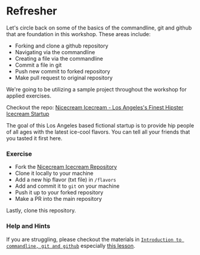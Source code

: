# Refresher

Let's circle back on some of the basics of the commandline, git and github that are foundation in this workshop. These areas include:

- Forking and clone a github repository
- Navigating via the commandline
- Creating a file via the commandline
- Commit a file in git
- Push new commit to forked repository
- Make pull request to original repository

We're going to be utilizing a sample project throughout the workshop for applied exercises.

Checkout the repo: [Nicecream Icecream - Los Angeles's Finest Hipster Icecream Startup](https://github.com/ndanielsen/nicecream.github.io)

The goal of this Los Angeles based fictional startup is to provide hip people of all ages with the latest ice-cool flavors. You can tell all your friends that you tasted it first here.


### Exercise

- Fork the [Nicecream Icecream Repository](https://github.com/ndanielsen/nicecream.github.io)
- Clone it locally to your machine
- Add a new hip flavor (txt file) in `/flavors`
- Add and commit it to `git` on your machine 
- Push it up to your forked repository
- Make a PR into the main repository

Lastly, clone this repository.

### Help and Hints

If you are struggling, please checkout the materials in [`Introduction to commandline, git and github`](https://github.com/ndanielsen/intro-cli-git-github) especially [this lesson](https://github.com/ndanielsen/intro-cli-git-github/blob/master/materials/3-Github.md).